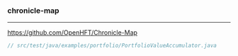 ### chronicle-map
---
https://github.com/OpenHFT/Chronicle-Map

```java
// src/test/java/examples/portfolio/PortfolioValueAccumulator.java


```

```
```

```
```
